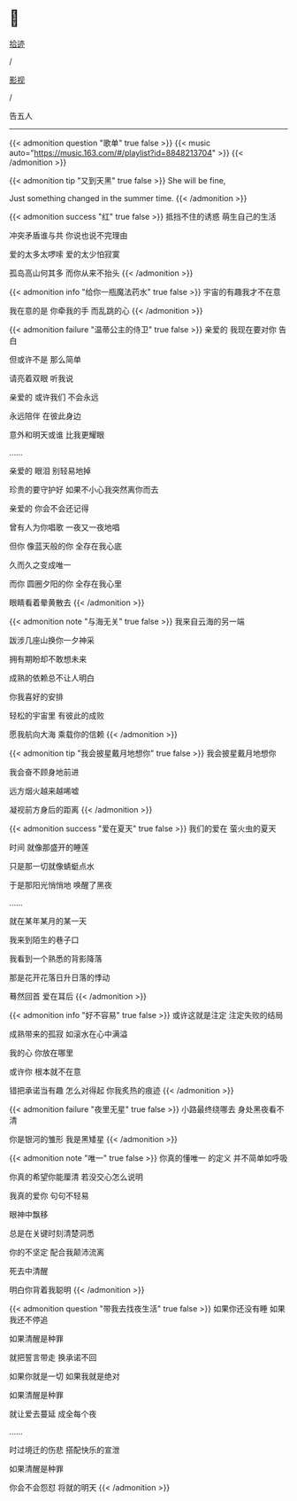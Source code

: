 # 🎹


<div class="nav-tab">
  <a href="../../../cages"><p class="not">拾迹</p></a><p class="not">/</p>
  <a href="../../../cage/music"><p class="not">影视</p></a>
  <p class="now">/</p><p class="now">告五人</p>
</div>

---

{{< admonition question "歌单" true false >}}
{{< music auto="https://music.163.com/#/playlist?id=8848213704" >}}
{{< /admonition >}}

{{< admonition tip "又到天黑" true false >}}
She will be fine,

Just something changed in the summer time.
{{< /admonition >}}

{{< admonition success "红" true false >}}
抵挡不住的诱惑 萌生自己的生活

冲突矛盾谁与共 你说也说不完理由

爱的太多太啰嗦 爱的太少怕寂寞

孤岛高山何其多 而你从来不抬头
{{< /admonition >}}

{{< admonition info "给你一瓶魔法药水" true false >}}
宇宙的有趣我才不在意

我在意的是 你牵我的手 而乱跳的心
{{< /admonition >}}

{{< admonition failure "温蒂公主的侍卫" true false >}}
亲爱的 我现在要对你 告白

但或许不是 那么简单

请亮着双眼 听我说

亲爱的 或许我们 不会永远

永远陪伴 在彼此身边

意外和明天或谁 比我更耀眼

……

亲爱的 眼泪 别轻易地掉

珍贵的要守护好 如果不小心我突然离你而去

亲爱的 你会不会还记得

曾有人为你唱歌 一夜又一夜地唱

但你 像蓝天般的你 全存在我心底

久而久之变成唯一

而你 圆圈夕阳的你 全存在我心里

眼睛看着晕黄散去
{{< /admonition >}}

{{< admonition note "与海无关" true false >}}
我来自云海的另一端

跋涉几座山换你一夕神采

拥有期盼却不敢想未来

成熟的依赖总不让人明白

你我喜好的安排

轻松的宇宙里 有彼此的成败

愿我航向大海 乘载你的信赖
{{< /admonition >}}

{{< admonition tip "我会披星戴月地想你" true false >}}
我会披星戴月地想你

我会奋不顾身地前进

远方烟火越来越唏嘘

凝视前方身后的距离
{{< /admonition >}}

{{< admonition success "爱在夏天" true false >}}
我们的爱在 萤火虫的夏天

时间 就像那盛开的睡莲

只是那一切就像蜻蜓点水

于是那阳光悄悄地 唤醒了黑夜

……

就在某年某月的某一天

我来到陌生的巷子口

我看到一个熟悉的背影降落

那是花开花落日升日落的悸动

蓦然回首 爱在耳后
{{< /admonition >}}

{{< admonition info "好不容易" true false >}}
或许这就是注定 注定失败的结局

成熟带来的孤寂 如滚水在心中满溢

我的心 你放在哪里

或许你 根本就不在意

错把承诺当有趣 怎么对得起 你我炙热的痕迹
{{< /admonition >}}

{{< admonition failure "夜里无星" true false >}}
小路最终绕哪去 身处黑夜看不清

你是银河的雏形 我是黑矮星
{{< /admonition >}}

{{< admonition note "唯一" true false >}}
你真的懂唯一 的定义 并不简单如呼吸

你真的希望你能厘清 若没交心怎么说明

我真的爱你 句句不轻易

眼神中飘移

总是在关键时刻清楚洞悉

你的不坚定 配合我颠沛流离

死去中清醒

明白你背着我聪明
{{< /admonition >}}

{{< admonition question "带我去找夜生活" true false >}}
如果你还没有睡 如果我还不停追

如果清醒是种罪

就把誓言带走 换承诺不回

如果你就是一切 如果我就是绝对

如果清醒是种罪

就让爱去蔓延 成全每个夜

……

时过境迁的伤悲 搭配快乐的宣泄

如果清醒是种罪

你会不会怨怼 将就的明天
{{< /admonition >}}
